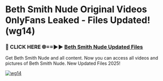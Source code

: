 # Beth Smith Nude Original Videos 0nlyFans Leaked - Files Updated! (wg14)

<h3>🔴 CLICK HERE 🌐==►► <a href="https://tinyurl.com/52m3yx9h" rel="nofollow">Beth Smith Nude Updated Files</a></h3>

Get Beth Smith Nude and all content. Now you can access all videos and pictures of Beth Smith Nude. New Updated Files 2025!

[![wg14](https://i.imgur.com/TnHtlc8.gif)](https://tinyurl.com/52m3yx9h)
